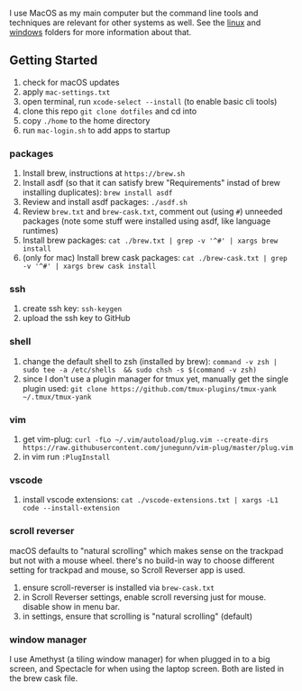 I use MacOS as my main computer but the command line tools and techniques are relevant for other systems as well. See the [linux](./linux) and [windows](./windows) folders for more information about that.

## Getting Started
1. check for macOS updates
1. apply `mac-settings.txt`
1. open terminal, run `xcode-select --install` (to enable basic cli tools)
1. clone this repo `git clone dotfiles` and cd into
1. copy `./home` to the home directory
1. run `mac-login.sh` to add apps to startup

### packages
1. Install brew, instructions at `https://brew.sh`
1. Install asdf (so that it can satisfy brew "Requirements" instad of brew installing duplicates): `brew install asdf`
1. Review and install asdf packages: `./asdf.sh`
1. Review `brew.txt` and `brew-cask.txt`, comment out (using `#`) unneeded packages (note some stuff were installed using asdf, like language runtimes)
1. Install brew packages: `cat ./brew.txt | grep -v '^#' | xargs brew install`
1. (only for mac) Install brew cask packages: `cat ./brew-cask.txt | grep -v '^#' | xargs brew cask install`

### ssh
1. create ssh key: `ssh-keygen`
1. upload the ssh key to GitHub

### shell
1. change the default shell to zsh (installed by brew): `command -v zsh | sudo tee -a /etc/shells  && sudo chsh -s $(command -v zsh)`
1. since I don't use a plugin manager for tmux yet, manually get the single plugin used: `git clone https://github.com/tmux-plugins/tmux-yank ~/.tmux/tmux-yank`

### vim
1. get vim-plug: `curl -fLo ~/.vim/autoload/plug.vim --create-dirs https://raw.githubusercontent.com/junegunn/vim-plug/master/plug.vim`
1. in vim run `:PlugInstall`

### vscode
1. install vscode extensions: `cat ./vscode-extensions.txt | xargs -L1 code --install-extension`

### scroll reverser
macOS defaults to "natural scrolling" which makes sense on the trackpad but not with a mouse wheel.
there's no build-in way to choose different setting for trackpad and mouse, so Scroll Reverser app is used.
1. ensure scroll-reverser is installed via `brew-cask.txt`
1. in Scroll Reverser settings, enable scroll reversing just for mouse. disable show in menu bar.
1. in settings, ensure that scrolling is "natural scrolling" (default)

### window manager
I use Amethyst (a tiling window manager) for when plugged in to a big screen, and Spectacle for when using the laptop screen. Both are listed in the brew cask file.

